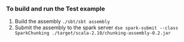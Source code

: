 ### To build and run the Test example
1. Build the assembly ```./sbt/sbt assembly```
1. Submit the assembly to the spark server ```dse spark-submit --class SparkChunking ./target/scala-2.10/chunking-assembly-0.2.jar```
